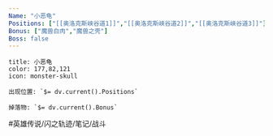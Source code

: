 ```yaml
---
Name: "小恶龟"
Positions: ["[[奥洛克斯峡谷道1]]","[[奥洛克斯峡谷道2]]","[[奥洛克斯峡谷道3]]"]
Bonus: ["魔兽白肉","魔兽之壳"]
Boss: false
---
```

```ad-quote
title: 小恶龟
color: 177,82,121
icon: monster-skull

出现位置: `$= dv.current().Positions`

掉落物: `$= dv.current().Bonus`

```

#英雄传说/闪之轨迹/笔记/战斗